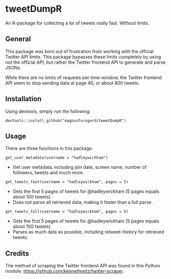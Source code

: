 # tweetDumpR
An R-package for collecting a lot of tweets really fast. Without limits.

## General

This package was born out of frustration from working with the official Twitter API limits. This package bypasses these limits completely by using not the official API, but rather the Twitter frontend API to generate and parse JSONs.

While there are no limits of requests per time-window, the Twitter frontend API seem to stop sending data at page 40, or about 800 tweets.

## Installation

Using devtools, simply run the following: 

`devtools::install_github("magnusfurugard/tweetDumpR")`

## Usage

There are three functions in this package.

`get_user_metadata(username = "hadleywickham")`
* Get user metadata, including join date, screen name, number of followers, tweets and much more.

`get_tweets_fast(username = "hadleywickham", pages = 5)`

* Gets the first 5 pages of tweets for @hadleywickham (5 pages equals about 100 tweets). 
* Does not parse all retrieved data, making it faster than a full parse.

`get_tweets_full(username = "hadleywickham", pages = 5)`

* Gets the first 5 pages of tweets for @hadleywickham (5 pages equals about 100 tweets).
* Parses as much data as possible, including retweet-history for retrieved tweets.

## Credits

The method of scraping the Twitter frontend API was found in this Python module: https://github.com/kennethreitz/twitter-scraper. 
